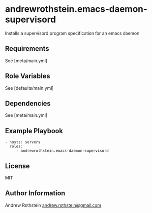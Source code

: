 andrewrothstein.emacs-daemon-supervisord
=========

Installs a supervisord program specification for an emacs daemon

Requirements
------------

See [meta/main.yml]

Role Variables
--------------

See [defaults/main.yml]

Dependencies
------------

See [meta/main.yml]

Example Playbook
----------------

    - hosts: servers
      roles:
         - andrewrothstein.emacs-daemon-supervisord

License
-------

MIT

Author Information
------------------

Andrew Rothstein andrew.rothstein@gmail.com
